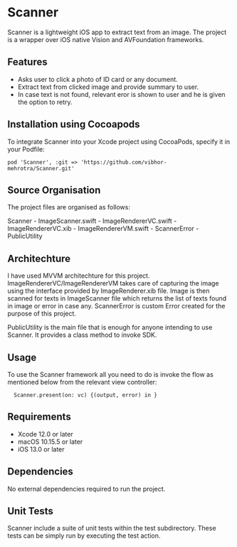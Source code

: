 # Scanner


Scanner is a lightweight iOS app to extract text from an image. The project is a wrapper over iOS native Vision and AVFoundation frameworks.


## Features

- Asks user to click a photo of ID card or any document.
- Extract text from clicked image and provide summary to user.
- In case text is not found, relevant eror is shown to user and he is given the option to retry.


## Installation using Cocoapods

To integrate Scanner into your Xcode project using CocoaPods, specify it in your Podfile:

    pod 'Scanner', :git => 'https://github.com/vibhor-mehrotra/Scanner.git'


## Source Organisation

The project files are organised as follows:

 Scanner
    - ImageScanner.swift
    - ImageRendererVC.swift
    - ImageRendererVC.xib
    - ImageRendererVM.swift
    - ScannerError
    - PublicUtility


## Architechture

I have used MVVM architechture for this project. ImageRendererVC/ImageRendererVM takes care of capturing the image using the interface provided by ImageRenderer.xib file.
Image is then scanned for texts in ImageScanner file which returns the list of texts found in image or error in case any.
ScannerError is custom Error created for the purpose of this project.

PublicUtility is the main file that is enough for anyone intending to use Scanner. It provides a class method to invoke SDK.


## Usage

To use the Scanner framework all you need to do is invoke the flow as mentioned below from the relevant view controller:

      Scanner.present(on: vc) {(output, error) in }
      

## Requirements

- Xcode 12.0 or later
- macOS 10.15.5 or later
- iOS 13.0 or later


## Dependencies

No external dependencies required to run the project.


## Unit Tests

Scanner include a suite of unit tests within the test subdirectory. These tests can be simply run by executing the test action.
